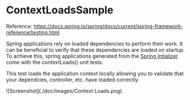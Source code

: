 # ContextLoadsSample

Reference: <https://docs.spring.io/spring/docs/current/spring-framework-reference/testing.html>

Spring applications rely on loaded dependencies to perform their work.  It can be beneficial to verify that these dependencies are loaded on startup.  To achieve this, spring applications generated from the [Spring Intializer](http://start.spring.io) come with the contextLoads() unit tests.

This test loads the application context locally allowing you to validate that your dependcies, controller, etc. have loaded correctly.

![Screenshot](./doc/images/Context Loads.png)